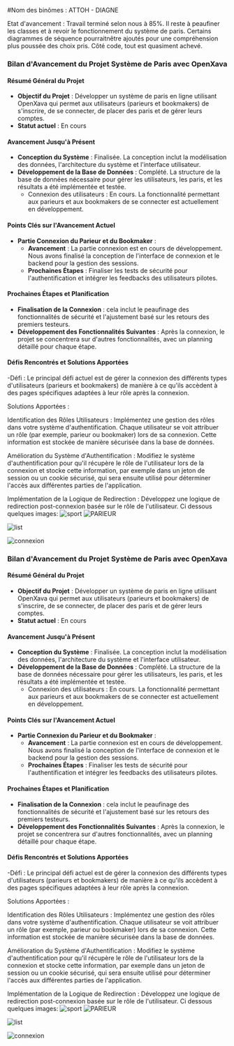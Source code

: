 #Nom des binômes : ATTOH - DIAGNE

Etat d'avancement : Travail terminé selon nous à 85%. Il reste à peaufiner les classes et à revoir le fonctionnement du système de paris. Certains diagrammes de séquence pourraitnêtre ajoutés pour une compréhension plus poussée des choix pris. Côté code, tout est quasiment achevé. 

### Bilan d'Avancement du Projet Système de Paris avec OpenXava

#### Résumé Général du Projet
- **Objectif du Projet** : Développer un système de paris en ligne utilisant OpenXava qui permet aux utilisateurs (parieurs et bookmakers) de s'inscrire, de se connecter, de placer des paris et de gérer leurs comptes.
- **Statut actuel** : En cours

#### Avancement Jusqu'à Présent
- **Conception du Système** : Finalisée. La conception inclut la modélisation des données, l'architecture du système et l'interface utilisateur.
- **Développement de la Base de Données** : Complété. La structure de la base de données nécessaire pour gérer les utilisateurs, les paris, et les résultats a été implémentée et testée.
  - Connexion des utilisateurs : En cours. La fonctionnalité permettant aux parieurs et aux bookmakers de se connecter est actuellement en développement.

#### Points Clés sur l'Avancement Actuel
- **Partie Connexion du Parieur et du Bookmaker** :
  - **Avancement** : La partie connexion est en cours de développement. Nous avons finalisé la conception de l'interface de connexion et le backend pour la gestion des sessions.
  - **Prochaines Étapes** : Finaliser les tests de sécurité pour l'authentification et intégrer les feedbacks des utilisateurs pilotes.

#### Prochaines Étapes et Planification
- **Finalisation de la Connexion** :  cela inclut le peaufinage des fonctionnalités de sécurité et l'ajustement basé sur les retours des premiers testeurs.
- **Développement des Fonctionnalités Suivantes** : Après la connexion, le projet se concentrera sur d'autres fonctionnalités, avec un planning détaillé pour chaque étape.

#### Défis Rencontrés et Solutions Apportées
-Défi : Le principal défi actuel est de gérer la connexion des différents types d'utilisateurs (parieurs et bookmakers) de manière à ce qu'ils accèdent à des pages spécifiques adaptées
à leur rôle après la connexion.

Solutions Apportées :

Identification des Rôles Utilisateurs : Implémentez une gestion des rôles dans votre système d'authentification. Chaque utilisateur se voit attribuer un rôle (par exemple, parieur ou bookmaker) 
lors de  sa connexion. Cette information est stockée de manière sécurisée dans la base de données.

Amélioration du Système d'Authentification : Modifiez le système d'authentification pour qu'il récupère le rôle de l'utilisateur lors de la connexion et stocke cette information, par exemple dans un jeton de session ou un cookie sécurisé, qui sera ensuite utilisé pour déterminer l'accès aux différentes parties de l'application.

Implémentation de la Logique de Redirection : Développez une logique de redirection post-connexion basée sur le rôle de l'utilisateur. Ci dessous quelques images:
![sport](https://github.com/desireeDev/Bmo_Project/assets/114066560/3ac99787-d8d8-41e4-b02e-40ab59f234ca)
![PARIEUR](https://github.com/desireeDev/Bmo_Project/assets/114066560/a8b5f462-4674-4b4b-bcb5-e672544e2d0e)

![list](https://github.com/desireeDev/Bmo_Project/assets/114066560/ff10378f-78ab-4a18-b2b5-db4724417732)

![connexion](https://github.com/desireeDev/Bmo_Project/assets/114066560/510fd67a-05ff-41ae-8a8b-df9f60c17ac2)



### Bilan d'Avancement du Projet Système de Paris avec OpenXava

#### Résumé Général du Projet
- **Objectif du Projet** : Développer un système de paris en ligne utilisant OpenXava qui permet aux utilisateurs (parieurs et bookmakers) de s'inscrire, de se connecter, de placer des paris et de gérer leurs comptes.
- **Statut actuel** : En cours

#### Avancement Jusqu'à Présent
- **Conception du Système** : Finalisée. La conception inclut la modélisation des données, l'architecture du système et l'interface utilisateur.
- **Développement de la Base de Données** : Complété. La structure de la base de données nécessaire pour gérer les utilisateurs, les paris, et les résultats a été implémentée et testée.
  - Connexion des utilisateurs : En cours. La fonctionnalité permettant aux parieurs et aux bookmakers de se connecter est actuellement en développement.

#### Points Clés sur l'Avancement Actuel
- **Partie Connexion du Parieur et du Bookmaker** :
  - **Avancement** : La partie connexion est en cours de développement. Nous avons finalisé la conception de l'interface de connexion et le backend pour la gestion des sessions.
  - **Prochaines Étapes** : Finaliser les tests de sécurité pour l'authentification et intégrer les feedbacks des utilisateurs pilotes.

#### Prochaines Étapes et Planification
- **Finalisation de la Connexion** :  cela inclut le peaufinage des fonctionnalités de sécurité et l'ajustement basé sur les retours des premiers testeurs.
- **Développement des Fonctionnalités Suivantes** : Après la connexion, le projet se concentrera sur d'autres fonctionnalités, avec un planning détaillé pour chaque étape.

#### Défis Rencontrés et Solutions Apportées
-Défi : Le principal défi actuel est de gérer la connexion des différents types d'utilisateurs (parieurs et bookmakers) de manière à ce qu'ils accèdent à des pages spécifiques adaptées
à leur rôle après la connexion.

Solutions Apportées :

Identification des Rôles Utilisateurs : Implémentez une gestion des rôles dans votre système d'authentification. Chaque utilisateur se voit attribuer un rôle (par exemple, parieur ou bookmaker) 
lors de  sa connexion. Cette information est stockée de manière sécurisée dans la base de données.

Amélioration du Système d'Authentification : Modifiez le système d'authentification pour qu'il récupère le rôle de l'utilisateur lors de la connexion et stocke cette information, par exemple dans un jeton de session ou un cookie sécurisé, qui sera ensuite utilisé pour déterminer l'accès aux différentes parties de l'application.

Implémentation de la Logique de Redirection : Développez une logique de redirection post-connexion basée sur le rôle de l'utilisateur. Ci dessous quelques images:
![sport](https://github.com/desireeDev/Bmo_Project/assets/114066560/3ac99787-d8d8-41e4-b02e-40ab59f234ca)
![PARIEUR](https://github.com/desireeDev/Bmo_Project/assets/114066560/a8b5f462-4674-4b4b-bcb5-e672544e2d0e)

![list](https://github.com/desireeDev/Bmo_Project/assets/114066560/ff10378f-78ab-4a18-b2b5-db4724417732)

![connexion](https://github.com/desireeDev/Bmo_Project/assets/114066560/510fd67a-05ff-41ae-8a8b-df9f60c17ac2)


